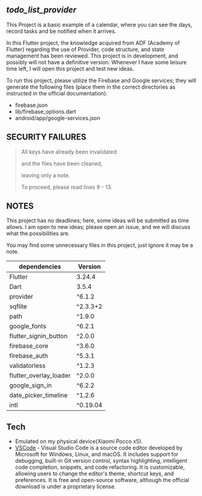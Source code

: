 
## _todo_list_provider_

This Project is a basic example of a calendar, where you can see the days, record tasks and be notified when it arrives.

In this Flutter project, the knowledge acquired from ADF (Academy of Flutter) regarding the use of Provider, code structure, and state management has been reviewed.
This project is in development, and possibly will not have a definitive version. Whenever I have some leisure time left, I will open this project and test new ideas.

To run this project, please utilize the Firebase and Google services; they will generate the following files (place them in the correct directories as instructed in the official documentation):

- firebase.json
- lib/firebase_options.dart
- android/app/google-services.json

## SECURITY FAILURES

> All keys have already been invalidated
> 
> and the files have been cleaned,
> 
> leaving only a note.
> 
> To proceed, please read lines 9 - 13.

## NOTES

This project has no deadlines; here, some ideas will be submitted as time allows. I am open to new ideas; please open an issue, and we will discuss what the possibilities are.

You may find some unnecessary files in this project, just ignore it may be a note.

| dependencies | Version |
| ------ | ------ |
| Flutter | 3.24.4 |
| Dart | 3.5.4 |
| provider | ^6.1.2 |
| sqflite | ^2.3.3+2 |
| path | ^1.9.0 |
| google_fonts | ^6.2.1 |
| flutter_signin_button | ^2.0.0 |
| firebase_core | ^3.6.0 |
| firebase_auth | ^5.3.1 |
| validatorless | ^1.2.3 |
| flutter_overlay_loader | ^2.0.0 |
| google_sign_in | ^6.2.2 |
| date_picker_timeline | ^1.2.6 |
| intl | ^0.19.04 |

## Tech

- Emulated on my physical device(Xiaomi Pocco x5).
- [VSCode](https://code.visualstudio.com/) - Visual Studio Code is a source code editor developed by Microsoft for Windows, Linux, and macOS. It includes support for debugging, built-in Git version control, syntax highlighting, intelligent code completion, snippets, and code refactoring. It is customizable, allowing users to change the editor's theme, shortcut keys, and preferences. It is free and open-source software, although the official download is under a proprietary license.
